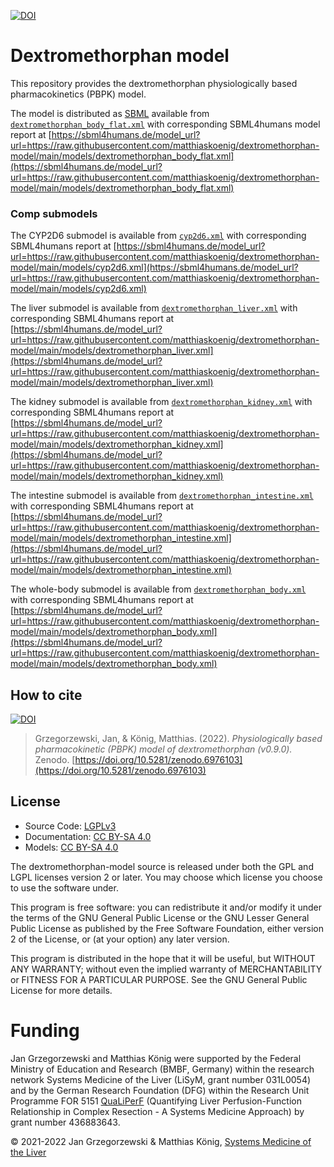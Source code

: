 [![DOI](https://zenodo.org/badge/DOI/10.5281/zenodo.6976102.svg)](https://doi.org/10.5281/zenodo.6976102)

# Dextromethorphan model
This repository provides the dextromethorphan physiologically based pharmacokinetics (PBPK) model.


The model is distributed as [SBML](http://sbml.org) available from [`dextromethorphan_body_flat.xml`](./models/dextromethorphan_body_flat.xml) with 
corresponding SBML4humans model report at [https://sbml4humans.de/model_url?url=https://raw.githubusercontent.com/matthiaskoenig/dextromethorphan-model/main/models/dextromethorphan_body_flat.xml](https://sbml4humans.de/model_url?url=https://raw.githubusercontent.com/matthiaskoenig/dextromethorphan-model/main/models/dextromethorphan_body_flat.xml)

### Comp submodels
The CYP2D6 submodel is available from [`cyp2d6.xml`](./models/cyp2d6.xml) with corresponding SBML4humans report at
[https://sbml4humans.de/model_url?url=https://raw.githubusercontent.com/matthiaskoenig/dextromethorphan-model/main/models/cyp2d6.xml](https://sbml4humans.de/model_url?url=https://raw.githubusercontent.com/matthiaskoenig/dextromethorphan-model/main/models/cyp2d6.xml)

The liver submodel is available from [`dextromethorphan_liver.xml`](./models/dextromethorphan_liver.xml) with corresponding SBML4humans report at
[https://sbml4humans.de/model_url?url=https://raw.githubusercontent.com/matthiaskoenig/dextromethorphan-model/main/models/dextromethorphan_liver.xml](https://sbml4humans.de/model_url?url=https://raw.githubusercontent.com/matthiaskoenig/dextromethorphan-model/main/models/dextromethorphan_liver.xml)

The kidney submodel is available from [`dextromethorphan_kidney.xml`](./models/dextromethorphan_kidney.xml) with corresponding SBML4humans report at
[https://sbml4humans.de/model_url?url=https://raw.githubusercontent.com/matthiaskoenig/dextromethorphan-model/main/models/dextromethorphan_kidney.xml](https://sbml4humans.de/model_url?url=https://raw.githubusercontent.com/matthiaskoenig/dextromethorphan-model/main/models/dextromethorphan_kidney.xml)

The intestine submodel is available from [`dextromethorphan_intestine.xml`](./models/dextromethorphan_intestine.xml) with corresponding SBML4humans report at
[https://sbml4humans.de/model_url?url=https://raw.githubusercontent.com/matthiaskoenig/dextromethorphan-model/main/models/dextromethorphan_intestine.xml](https://sbml4humans.de/model_url?url=https://raw.githubusercontent.com/matthiaskoenig/dextromethorphan-model/main/models/dextromethorphan_intestine.xml)

The whole-body submodel is available from [`dextromethorphan_body.xml`](./models/dextromethorphan_body.xml) with corresponding SBML4humans report at
[https://sbml4humans.de/model_url?url=https://raw.githubusercontent.com/matthiaskoenig/dextromethorphan-model/main/models/dextromethorphan_body.xml](https://sbml4humans.de/model_url?url=https://raw.githubusercontent.com/matthiaskoenig/dextromethorphan-model/main/models/dextromethorphan_body.xml)

## How to cite
[![DOI](https://zenodo.org/badge/DOI/10.5281/zenodo.6976103.svg)](https://doi.org/10.5281/zenodo.6976103)

> Grzegorzewski, Jan, & König, Matthias. (2022). 
> *Physiologically based pharmacokinetic (PBPK) model of dextromethorphan (v0.9.0).*   
> Zenodo. [https://doi.org/10.5281/zenodo.6976103](https://doi.org/10.5281/zenodo.6976103)

## License

* Source Code: [LGPLv3](http://opensource.org/licenses/LGPL-3.0)
* Documentation: [CC BY-SA 4.0](http://creativecommons.org/licenses/by-sa/4.0/)
* Models: [CC BY-SA 4.0](http://creativecommons.org/licenses/by-sa/4.0/)

The dextromethorphan-model source is released under both the GPL and LGPL licenses version 2 or
later. You may choose which license you choose to use the software under.

This program is free software: you can redistribute it and/or modify it under
the terms of the GNU General Public License or the GNU Lesser General Public
License as published by the Free Software Foundation, either version 2 of the
License, or (at your option) any later version.

This program is distributed in the hope that it will be useful, but WITHOUT ANY
WARRANTY; without even the implied warranty of MERCHANTABILITY or FITNESS FOR A
PARTICULAR PURPOSE. See the GNU General Public License for more details.

Funding
=======
Jan Grzegorzewski and Matthias König were supported by the Federal Ministry of Education and Research (BMBF, Germany)
within the research network Systems Medicine of the Liver (LiSyM, grant number 031L0054)
and by the German Research Foundation (DFG) within the Research Unit Programme FOR 5151
[QuaLiPerF](https://qualiperf.de) (Quantifying Liver Perfusion-Function Relationship in Complex Resection -
A Systems Medicine Approach) by grant number 436883643.

© 2021-2022 Jan Grzegorzewski & Matthias König, [Systems Medicine of the Liver](https://livermetabolism.com)
